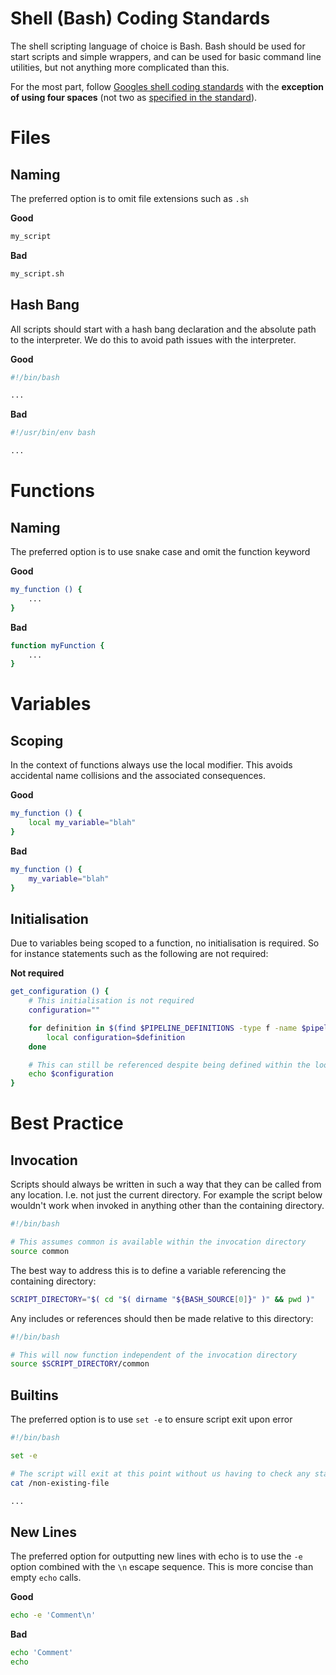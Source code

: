 Shell (Bash) Coding Standards
=============================

The shell scripting language of choice is Bash.  Bash should be used for start scripts and simple wrappers, and can be used for basic command line utilities, but not anything more complicated than this.

For the most part, follow [Googles shell coding standards](https://google.github.io/styleguide/shell.xml) with the **exception of using four spaces** (not two as [specified in the standard](https://google.github.io/styleguide/shell.xml#Indentation)).

# Files

## Naming
The preferred option is to omit file extensions such as `.sh`

**Good**

```sh
my_script
```

**Bad**

```sh
my_script.sh
```

## Hash Bang
All scripts should start with a hash bang declaration and the absolute path to the interpreter. We do this to avoid path issues with the interpreter.

**Good**

```sh
#!/bin/bash

...
```

**Bad**

```sh
#!/usr/bin/env bash

...
```

# Functions

## Naming
The preferred option is to use snake case and omit the function keyword

**Good**

```sh
my_function () {
    ...
}
```

**Bad**

```sh
function myFunction {
    ...
}
```

# Variables

## Scoping
In the context of functions always use the local modifier. This avoids accidental name collisions and the associated consequences.

**Good**

```sh
my_function () {
    local my_variable="blah"
}
```

**Bad**

```sh
my_function () {
    my_variable="blah"
}
```

## Initialisation
Due to variables being scoped to a function, no initialisation is required. So for instance statements such as the following are not required:

**Not required**

```sh
get_configuration () {
    # This initialisation is not required
    configuration=""

    for definition in $(find $PIPELINE_DEFINITIONS -type f -name $pipeline); do
        local configuration=$definition
    done

    # This can still be referenced despite being defined within the loop above
    echo $configuration
}
```

# Best Practice

## Invocation
Scripts should always be written in such a way that they can be called from any location. I.e. not just the current directory. For example the script below wouldn't work when invoked in anything other than the containing directory.

```sh
#!/bin/bash

# This assumes common is available within the invocation directory
source common

```

The best way to address this is to define a variable referencing the containing directory:

```sh
SCRIPT_DIRECTORY="$( cd "$( dirname "${BASH_SOURCE[0]}" )" && pwd )"
```

Any includes or references should then be made relative to this directory:

```sh
#!/bin/bash

# This will now function independent of the invocation directory
source $SCRIPT_DIRECTORY/common
```

## Builtins
The preferred option is to use `set -e` to ensure script exit upon error

```sh
#!/bin/bash

set -e

# The script will exit at this point without us having to check any status code
cat /non-existing-file

...
```

## New Lines
The preferred option for outputting new lines with echo is to use the `-e` option combined with the `\n` escape sequence. This is more concise than empty `echo` calls.

**Good**

```sh
echo -e 'Comment\n'
```

**Bad**

```sh
echo 'Comment'
echo
```
